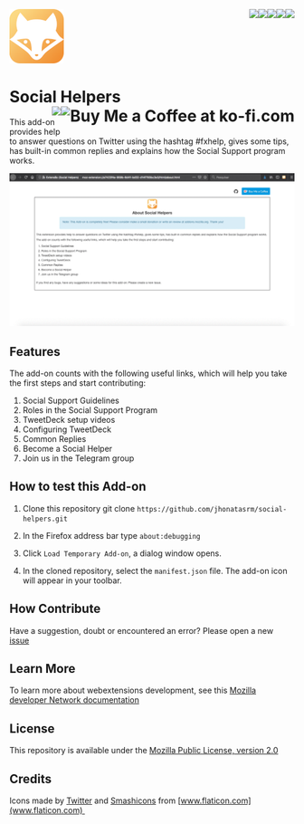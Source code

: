[<img align="right" src="https://img.shields.io/github/issues/jhonatasrm/social-helpers.svg">](https://img.shields.io/github/issues/jhonatasrm/social-helpers.svg)
[<img align="right" src="https://img.shields.io/github/license/jhonatasrm/social-helpers.svg">](https://img.shields.io/github/license/jhonatasrm/social-helpers.svg)
[<img align="right" src="https://img.shields.io/github/forks/jhonatasrm/social-helpers.svg">](https://img.shields.io/github/forks/jhonatasrm/social-helpers.svg)
[<img align="right" src="https://img.shields.io/github/stars/jhonatasrm/social-helpers.svg">](https://img.shields.io/github/stars/jhonatasrm/social-helpers.svg)
[<img align="right" src="https://img.shields.io/github/release/jhonatasrm/social-helpers.svg">](https://img.shields.io/github/release/jhonatasrm/social-helpers.svg)

![Social Helpers icon](src/res/icons/icon@2x.png)

# Social Helpers <a href='https://ko-fi.com/S6S5S3WU' target='_blank'><img align="right" height='36' style='border:0px;height:36px;' src='https://az743702.vo.msecnd.net/cdn/kofi1.png?v=0' border='0' alt='Buy Me a Coffee at ko-fi.com'/></a>[<img align="right" src="https://addons.cdn.mozilla.net/static/img/addons-buttons/AMO-button_2.png">](https://addons.mozilla.org/en-US/firefox/addon/social-helpers/)

This add-on provides help to answer questions on Twitter using the hashtag #fxhelp, gives some tips, has built-in common replies and explains how the Social Support program works.

![Social Helpers Screenshot](social-helpers.gif)

## Features
The add-on counts with the following useful links, which will help you take the first steps and start contributing:

1. Social Support Guidelines
2. Roles in the Social Support Program
3. TweetDeck setup videos
4. Configuring TweetDeck
5. Common Replies
6. Become a Social Helper
7. Join us in the Telegram group

## How to test this Add-on

1. Clone this repository git clone ```https://github.com/jhonatasrm/social-helpers.git```

2. In the Firefox address bar type ```about:debugging```

3. Click ```Load Temporary Add-on```, a dialog window opens.

4. In the cloned repository, select the ```manifest.json``` file. The add-on icon will appear in your toolbar.

## How Contribute

Have a suggestion, doubt or encountered an error? Please open a new [issue](https://github.com/jhonatasrm/social-helpers/issues/new)

## Learn More
To learn more about webextensions development, see this [Mozilla developer Network documentation](https://developer.mozilla.org/en-US/Add-ons/WebExtensions)

## License
This repository is available under the [Mozilla Public License, version 2.0](https://github.com/jhonatasrm/social-helpers/blob/master/LICENSE)

## Credits
Icons made by [Twitter](https://www.flaticon.com/authors/twitter) and [Smashicons](https://www.flaticon.com/authors/Smashicons) from [www.flaticon.com](www.flaticon.com) 
